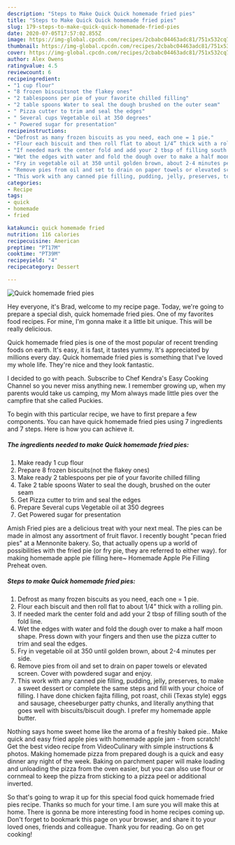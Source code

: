 ```yaml
---
description: "Steps to Make Quick Quick homemade fried pies"
title: "Steps to Make Quick Quick homemade fried pies"
slug: 179-steps-to-make-quick-quick-homemade-fried-pies
date: 2020-07-05T17:57:02.855Z
image: https://img-global.cpcdn.com/recipes/2cbabc04463adc81/751x532cq70/quick-homemade-fried-pies-recipe-main-photo.jpg
thumbnail: https://img-global.cpcdn.com/recipes/2cbabc04463adc81/751x532cq70/quick-homemade-fried-pies-recipe-main-photo.jpg
cover: https://img-global.cpcdn.com/recipes/2cbabc04463adc81/751x532cq70/quick-homemade-fried-pies-recipe-main-photo.jpg
author: Alex Owens
ratingvalue: 4.5
reviewcount: 6
recipeingredient:
- "1 cup flour"
- "8 frozen biscuitsnot the flakey ones"
- "2 tablespoons per pie of your favorite chilled filling"
- "2 table spoons Water to seal the dough brushed on the outer seam"
- " Pizza cutter to trim and seal the edges"
- " Several cups Vegetable oil at 350 degrees"
- " Powered sugar for presentation"
recipeinstructions:
- "Defrost as many frozen biscuits as you need, each one = 1 pie."
- "Flour each biscuit and then roll flat to about 1/4” thick with a rolling pin."
- "If needed mark the center fold and add your 2 tbsp of filling south of the fold line."
- "Wet the edges with water and fold the dough over to make a half moon shape. Press down with your fingers and then use the pizza cutter to trim and seal the edges."
- "Fry in vegetable oil at 350 until golden brown, about 2-4 minutes per side."
- "Remove pies from oil and set to drain on paper towels or elevated screen. Cover with powdered sugar and enjoy."
- "This work with any canned pie filling, pudding, jelly, preserves, to make a sweet dessert or complete the same steps and fill with your choice of filling. I have done chicken fajita filling, pot roast, chili (Texas style) eggs and sausage, cheeseburger patty chunks, and literally anything that goes well with biscuits/biscuit dough. I prefer my homemade apple butter."
categories:
- Recipe
tags:
- quick
- homemade
- fried

katakunci: quick homemade fried 
nutrition: 116 calories
recipecuisine: American
preptime: "PT17M"
cooktime: "PT39M"
recipeyield: "4"
recipecategory: Dessert

---
```



![Quick homemade fried pies](https://img-global.cpcdn.com/recipes/2cbabc04463adc81/751x532cq70/quick-homemade-fried-pies-recipe-main-photo.jpg)

Hey everyone, it's Brad, welcome to my recipe page. Today, we're going to prepare a special dish, quick homemade fried pies. One of my favorites food recipes. For mine, I'm gonna make it a little bit unique. This will be really delicious.

Quick homemade fried pies is one of the most popular of recent trending foods on earth. It's easy, it is fast, it tastes yummy. It's appreciated by millions every day. Quick homemade fried pies is something that I've loved my whole life. They're nice and they look fantastic.

I decided to go with peach. Subscribe to Chef Kendra&#39;s Easy Cooking Channel so you never miss anything new. I remember growing up, when my parents would take us camping, my Mom always made little pies over the campfire that she called Puckies.


To begin with this particular recipe, we have to first prepare a few components. You can have quick homemade fried pies using 7 ingredients and 7 steps. Here is how you can achieve it.

<!--inarticleads1-->

##### The ingredients needed to make Quick homemade fried pies:

1. Make ready 1 cup flour
1. Prepare 8 frozen biscuits(not the flakey ones)
1. Make ready 2 tablespoons per pie of your favorite chilled filling
1. Take 2 table spoons Water to seal the dough, brushed on the outer seam
1. Get  Pizza cutter to trim and seal the edges
1. Prepare  Several cups Vegetable oil at 350 degrees
1. Get  Powered sugar for presentation


Amish Fried pies are a delicious treat with your next meal. The pies can be made in almost any assortment of fruit flavor. I recently bought &#34;pecan fried pies&#34; at a Mennonite bakery. So, that actually opens up a world of possibilities with the fried pie (or fry pie, they are referred to either way). for making homemade apple pie filling here~ Homemade Apple Pie Filling Preheat oven. 

<!--inarticleads2-->

##### Steps to make Quick homemade fried pies:

1. Defrost as many frozen biscuits as you need, each one = 1 pie.
1. Flour each biscuit and then roll flat to about 1/4” thick with a rolling pin.
1. If needed mark the center fold and add your 2 tbsp of filling south of the fold line.
1. Wet the edges with water and fold the dough over to make a half moon shape. Press down with your fingers and then use the pizza cutter to trim and seal the edges.
1. Fry in vegetable oil at 350 until golden brown, about 2-4 minutes per side.
1. Remove pies from oil and set to drain on paper towels or elevated screen. Cover with powdered sugar and enjoy.
1. This work with any canned pie filling, pudding, jelly, preserves, to make a sweet dessert or complete the same steps and fill with your choice of filling. I have done chicken fajita filling, pot roast, chili (Texas style) eggs and sausage, cheeseburger patty chunks, and literally anything that goes well with biscuits/biscuit dough. I prefer my homemade apple butter.


Nothing says home sweet home like the aroma of a freshly baked pie.. Make quick and easy fried apple pies with homemade apple jam - from scratch! Get the best video recipe from VideoCulinary with simple instructions &amp; photos. Making homemade pizza from prepared dough is a quick and easy dinner any night of the week. Baking on parchment paper will make loading and unloading the pizza from the oven easier, but you can also use flour or cornmeal to keep the pizza from sticking to a pizza peel or additional inverted. 

So that's going to wrap it up for this special food quick homemade fried pies recipe. Thanks so much for your time. I am sure you will make this at home. There is gonna be more interesting food in home recipes coming up. Don't forget to bookmark this page on your browser, and share it to your loved ones, friends and colleague. Thank you for reading. Go on get cooking!
